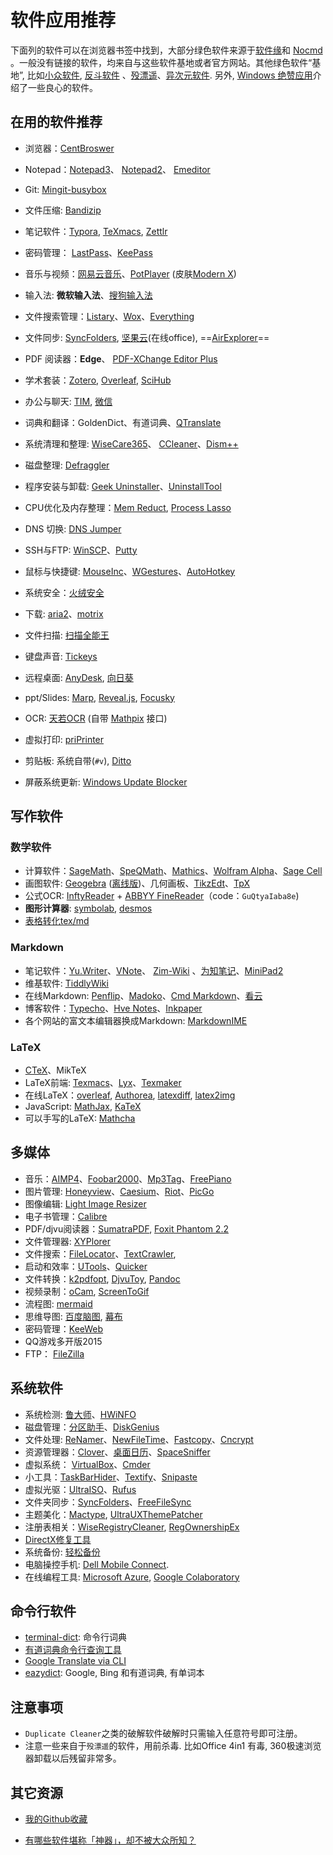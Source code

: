 # 软件应用推荐

下面列的软件可以在浏览器书签中找到，大部分绿色软件来源于[软件缘](https://www.appcgn.com)和 [Nocmd](https://www.nocmd.com/) 。一般没有链接的软件，均来自与这些软件基地或者官方网站。其他绿色软件“基地”, 比如[小众软件](http://www.appinn.com/),  [反斗软件](http://www.apprcn.com/) 、[殁漂遥](https://www.mpyit.com)、[异次元软件](http://www.iplaysoft.com/). 另外, [Windows 绝赞应用](https://amazing-apps.gitbooks.io/windows-apps-that-amaze-us/zh-CN/)介绍了一些良心的软件。

## 在用的软件推荐

* 浏览器：[CentBroswer](https://www.appcgn.com/cent-browser.html)

* Notepad：[Notepad3](http://flyonzone.ys168.com/)、 [Notepad2](https://www.appcgn.com/notepad2-mod.html)、 [Emeditor](https://www.nocmd.com/560.html) 

* Git: [Mingit-busybox](https://github.com/waylau/git-for-win)

* 文件压缩: [Bandizip](http://www.bandisoft.com/bandizip/cn/)

* 笔记软件：[Typora](https://typora.io/), [TeXmacs](https://www.texmacs.org/), [Zettlr](https://www.zettlr.com/)

* 密码管理： [LastPass](https://lastpass.com/)、[KeePass](https://keepass.info/)

* 音乐与视频：[网易云音乐](https://music.163.com/download)、[PotPlayer](https://www.nocmd.com/133.html) (皮肤[Modern X](https://www.deviantart.com/illequal/art/Modern-X-for-Potplayer-Update-561075190))

* 输入法: **微软输入法**、[搜狗输入法](https://www.nocmd.com/181.html)

* 文件搜索管理：[Listary](https://www.listary.com/)、[Wox](http://www.wox.one/)、[Everything](https://www.voidtools.com/
  )

* 文件同步: [SyncFolders](http://www.syncfolders.elementfx.com), [坚果云](https://www.jianguoyun.com/)(在线office), ==[AirExplorer](https://www.ghpym.com/airexplorer.html)==

* PDF 阅读器：**Edge**、 [PDF-XChange Editor Plus](https://www.mpyit.com/pdfxchangeeditorplus.html)

* 学术套装：[Zotero](https://www.zotero.org/), [Overleaf](https://v2.overleaf.com/project),  [SciHub](https://www.appinn.com/scihub-desktop-3/)

* 办公与聊天: [TIM](https://office.qq.com/), [微信](https://www.nocmd.com/477.html)

* 词典和翻译：GoldenDict、有道词典、[QTranslate](https://www.appcgn.com/qtranslate.html)

* 系统清理和整理: [WiseCare365](https://www.nocmd.com/578.html)、 [CCleaner](https://www.appcgn.com/ccleaner.html)、[Dism++](http://www.chuyu.me/zh-Hans/index.html)

* 磁盘整理:  [Defraggler](https://www.appcgn.com/defraggler-pro.html)

* 程序安装与卸载: [Geek Uninstaller](https://geekuninstaller.com)、[UninstallTool](https://www.appcgn.com/uninstall-tool.html)

* CPU优化及内存整理：[Mem Reduct](https://www.henrypp.org/product/memreduct), [Process Lasso](https://www.nocmd.com/3583.html)

* DNS 切换: [DNS Jumper](https://www.appcgn.com/dns-jumper.html)

* SSH与FTP: [WinSCP](https://www.appcgn.com/winscp.html)、[Putty](https://www.chiark.greenend.org.uk/~sgtatham/putty/latest.html)

* 鼠标与快捷键:  [MouseInc](https://shuax.com/project/mouseinc/)、[WGestures](http://www.yingdev.com/projects/wgestures)、[AutoHotkey](https://www.autohotkey.com/)

* 系统安全：[火绒安全](https://www.huorong.cn/)

* 下载:   [aria2](https://aria2.github.io/)、[motrix](https://motrix.app/zh-CN/)

* 文件扫描: [扫描全能王](https://www.camscanner.com)

* 键盘声音: [Tickeys](http://www.yingdev.com/projects/tickeys)

* 远程桌面: [AnyDesk](https://www.mpyit.com/anydesk.html), [向日葵](https://sunlogin.oray.com/zh_CN)

* ppt/Slides:  [Marp](https://yhatt.github.io/marp/),  [Reveal.js](http://lab.hakim.se/reveal-js/),  [Focusky](http://www.focusky.com.cn/)

* OCR: [天若OCR](https://github.com/AnyListen/tianruoocr/releases) (自带 [Mathpix](https://mathpix.com/) 接口)

* 虚拟打印: [priPrinter](https://www.appcgn.com/priprinter-pro.html)

* 剪贴板: 系统自带(`#v`),  [Ditto](https://www.appcgn.com/ditto.html)

* 屏蔽系统更新:  [Windows Update Blocker](https://www.nocmd.com/7846.html)

  

## 写作软件

### 数学软件

- 计算软件：[SageMath](http://www.sagemath.org/)、[SpeQMath](http://www.speqmath.com)、[Mathics](http://mathics.github.io/)、[Wolfram Alpha](https://www.wolframalpha.com/)、[Sage Cell](https://sagecell.sagemath.org/)
- 画图软件: [Geogebra](https://app.geogebra.org/) ([离线版](https://www.appcgn.com/geogebra.html))、几何画板、[TikzEdt](http://www.tikzedt.org/)、[TpX](http://tpx.sourceforge.net/)
- 公式OCR: [InftyReader](http://www.sciaccess.net/en/InftyReader/) +  [ABBYY FineReader](https://www.appcgn.com/abbyy-finereader-corp.html)（code：`GuQtyaIaba8e`)
- **图形计算器**: [symbolab](https://www.symbolab.com/), [desmos](https://www.desmos.com/calculator)
- [表格转化tex/md](http://www.tablesgenerator.com/)



### Markdown
* 笔记软件：[Yu.Writer](https://github.com/ivarptr/yu-writer.site/releases)、[VNote](https://github.com/tamlok/vnote)、 [Zim-Wiki](http://www.glump.net/software/zim-windows) 、[为知笔记](http://www.wiz.cn/)、[MiniPad2](http://www.cnblogs.com/meetrice/p/5185443.html)
* 维基软件:  [TiddlyWiki](http://tiddlywiki.com/)
* 在线Markdown: [Penflip](https://www.penflip.com/)、[Madoko](https://www.madoko.net/editor.html)、[Cmd Markdown](https://www.zybuluo.com/mdeditor)、[看云](https://www.kancloud.cn/) 
* 博客软件：[Typecho](http://typecho.org/)、[Hve Notes](https://hvenotes.fehey.com/)、[Inkpaper](http://www.chole.io)
* 各个网站的富文本编辑器换成Markdown: [MarkdownIME](https://github.com/laobubu/MarkdownIME)



### LaTeX
* [CTeX](http://www.ctex.org/CTeXDownload)、MikTeX
* LaTeX前端: [Texmacs](http://www.texmacs.org/)、[Lyx](http://www.lyx.org/)、[Texmaker](http://www.xm1math.net/texmaker/)
* 在线LaTeX：[overleaf](https://v2.overleaf.com/project), [Authorea](https://www.authorea.com), [latexdiff](https://3142.nl/latex-diff/), [latex2img](http://latex.codecogs.com/eqneditor/editor.php)
* JavaScript: [MathJax](https://www.mathjax.org/), [KaTeX](https://katex.org/)
* 可以手写的LaTeX: [Mathcha](https://www.mathcha.io/)

## 多媒体
* 音乐：[AIMP4](https://www.appcgn.com/aimp4.html)、[Foobar2000](https://www.appcgn.com/foobar2000.html)、[Mp3Tag](https://www.nocmd.com/3150.html)、[FreePiano](https://freepiano.tiwb.com/cn/)
* 图片管理: [Honeyview](https://www.appcgn.com/honeyview.html)、[Caesium](https://saerasoft.com/caesium/)、[Riot](http://luci.criosweb.ro/riot/)、[PicGo](https://github.com/Molunerfinn/PicGo)
* 图像编辑: [Light Image Resizer](https://www.appcgn.com/light-image-resizer.html)
* 电子书管理：[Calibre](https://calibre-ebook.com/)
* PDF/djvu阅读器：[SumatraPDF](https://www.sumatrapdfreader.org/free-pdf-reader.html), [Foxit Phantom 2.2](http://www.xdowns.com/soft/4/136/2009/Soft_54894.html)
* 文件管理器: [XYPlorer](https://www.appcgn.com/xyplorer-pro.html)
* 文件搜索：[FileLocator](http://www.dayanzai.me/filelocator.html)、[TextCrawler](http://www.v5pc.com/8021.html),
* 启动和效率：[UTools](https://u.tools/)、[Quicker](https://getquicker.net/)
* 文件转换：[k2pdfopt](http://www.willus.com/k2pdfopt/), [DjvuToy](http://down.orsoon.com/Soft/10229.html), [Pandoc](http://pandoc.org/MANUAL.html)
* 视频录制：[oCam](https://www.nocmd.com/1187.html), [ScreenToGif](https://www.nocmd.com/1840.html)
* 流程图: [mermaid](https://mermaidjs.github.io/mermaid-live-editor/)
* 思维导图: [百度脑图](http://naotu.baidu.com/home), [幕布](https://mubu.com/)
* 密码管理：[KeeWeb](https://app.keeweb.info/)
* QQ游戏多开版2015
* FTP： [FileZilla](https://filezilla-project.org/)

## 系统软件

* 系统检测: [鲁大师](https://www.mpyit.com/ludashi.html)、[HWiNFO](https://www.nocmd.com/4445.html)
* 磁盘管理：[分区助手](https://www.appcgn.com/partassist.html)、[DiskGenius](https://www.appcgn.com/diskgenius.html)
* 文件处理: [ReNamer](http://www.appcgn.com/renamer-pro.html)、[NewFileTime](http://softwareok.com/?Download=NewFileTime)、[Fastcopy](https://www.nocmd.com/3647.html)、[Cncrypt](http://www.cncrypt.com/index.html)
* 资源管理器：[Clover](http://cn.ejie.me/)、[桌面日历](http://chs.desktopcal.com/)、[SpaceSniffer](https://www.fosshub.com/SpaceSniffer.html)
* 虚拟系统： [VirtualBox](https://www.virtualbox.org)、[Cmder](http://cmder.net/)
* 小工具：[TaskBarHider](http://zyhh.me/delphi/taskbarhider.html)、[Textify](https://www.appcgn.com/textify.html)、[Snipaste](http://zh.snipaste.com/)
* 虚拟光驱：[UltraISO](https://www.nocmd.com/607.html)、[Rufus](https://www.appcgn.com/rufus.html)
* 文件夹同步：[SyncFolders](https://www.appcgn.com/syncfolders.html)、[FreeFileSync](http://www.freefilesync.org/)
* 主题美化：[Mactype](http://www.mactype.net/), [UltraUXThemePatcher](https://www.syssel.net/hoefs/software_uxtheme.php?lang=en)
* 注册表相关：[WiseRegistryCleaner](https://www.nocmd.com/2386.html), [RegOwnershipEx](https://winaero.com/download.php?view.57)
* [DirectX修复工具](https://www.mpyit.com/directxrepair.html)
* 系统备份: [轻松备份](http://www.disktool.cn/backup/backup-software.html)
* 电脑操控手机: [Dell Mobile Connect](https://www.appinn.com/dell-mobile-connect/).
* 在线编程工具: [Microsoft Azure](https://notebooks.azure.com/wencho-zhang/projects/python), [Google Colaboratory](https://colab.research.google.com/notebooks/welcome.ipynb)



## 命令行软件

- [terminal-dict](https://github.com/CircleSmall/terminal-dict): 命令行词典
- [有道词典命令行查询工具](https://github.com/kenshinji/yddict)
- [Google Translate via CLI](https://github.com/jesusalber1/google-translate-cli)
- [eazydict](https://github.com/keenwon/eazydict): Google, Bing 和有道词典, 有单词本



## 注意事项

- `Duplicate Cleaner`之类的破解软件破解时只需输入任意符号即可注册。
- 注意一些来自于`殁漂遥`的软件，用前杀毒. 比如Office 4in1 有毒, 360极速浏览器卸载以后残留非常多。

  

## 其它资源
* [我的Github收藏](https://github.com/stars)

* [有哪些软件堪称「神器」，却不被大众所知？](http://www.zhihu.com/question/36546814)





